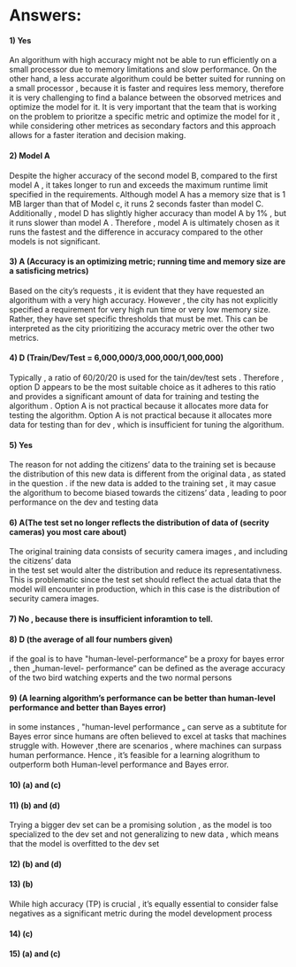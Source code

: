# Answers: 

####  1) Yes 
An algorithum with high accuracy might not be able to run efficiently on a small processor due to 
memory limitations and slow performance. On the other hand, a less accurate algorithum could be better suited for 
running on a small processor , because it is faster and requires less memory, therefore it is very challenging to find a balance between the obsorved metrices and optimize the model for it. It is very important that the team that is working on the problem to prioritze a specific metric and optimize the model for it , while considering other metrices as secondary factors and this approach allows for a faster iteration and decision making.




####  2) Model A  
 Despite the higher accuracy of the second model B, compared to the first model A , it takes longer to 
       run and exceeds the maximum runtime limit specified in the requirements. 
       Although model A has a memory size that is 1 MB larger than that of Model c, it runs 2 seconds faster than model C.
       Additionally , model D has slightly higher accuracy than model A by 1% , but it runs slower than model A . Therefore , 
       model A is ultimately chosen as it runs the fastest and the difference in accuracy compared to the other models is
       not significant. 
       
       
  
####  3) A (Accuracy is an optimizing metric; running time and memory size are a satisficing metrics)
 Based on the city’s requests , it is evident that they have requested an algorithum with a very high 
       accuracy. However , the city has not explicitly specified a requirement for very high run time or very low memory 
       size. Rather, they have set specific thresholds that must be met. This can be interpreted as the city prioritizing the 
       accuracy metric over the other two metrics. 
       
       
       
####  4) D (Train/Dev/Test = 6,000,000/3,000,000/1,000,000)
Typically , a ratio of 60/20/20 is used for the tain/dev/test sets . Therefore , option D appears to be the 
       most suitable choice as it adheres to this ratio and provides a significant amount of data for training and testing the 
       algorithum . Option A is not practical because it allocates more data for testing the algorithm. Option A is not 
       practical because it allocates more data for testing than for dev , which is insufficient for tuning the algorithum. 



####  5) Yes 
The reason for not adding the citizens’ data to the training set is because the distribution of this new 
       data is different from the original data , as stated in the question . if the new data is added to the training set , it may
       casue the algorithum to become biased towards the citizens’ data , leading to poor performance on the dev and 
       testing data 
       
       
####  6) A(The test set no longer reflects the distribution of data of (secrity cameras) you most care about)       

The original training data consists of security camera images , and including the citizens’ data  
       in the test set would alter the distribution and reduce its representativness. This is problematic since the test set 
       should reflect the actual data that the model will encounter in production, which in this case is the distribution of 
       security camera images. 
       
       
####  7) No , because there is insufficient inforamtion to tell.


####  8)  D (the average of all four numbers given)
 if the goal is to have "human-level-performance“ be a proxy for bayes error , then „human-level-
       performance“ can be defined as the average accuracy of the two bird watching experts and the two normal persons
       
      
####  9)  (A learning algorithm’s performance can be better than human-level performance and better than Bayes error)
in some instances , "human-level performance „
       can serve as a subtitute for Bayes error since humans are often believed to excel at tasks that machines struggle with.
       However ,there  are scenarios , where machines can surpass human performance. Hence , it’s feasible for a learning alogrithum to outperform both 
       Human-level performance and Bayes error. 
       
       

####  10)  (a) and (c)


####  11)  (b) and (d)
Trying a bigger dev set can be a promising solution , as the model is too specialized to the dev set and 
       not generalizing to new data , which means that the model is overfitted to the dev set 
       
####  12)  (b) and (d)


####  13)  (b) 
While high accuracy (TP) is crucial , it’s equally essential to consider false negatives as a significant metric during
        the model development process 


####  14)  (c) 


####  15)  (a) and (c)

